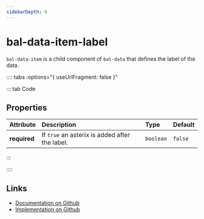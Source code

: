 ```yaml
---
sidebarDepth: 0
---
```



# bal-data-item-label

`bal-data-item` is a child component of `bal-data` that defines the label of the data.




:::: tabs :options="{ useUrlFragment: false }"

::: tab Code

## Properties


| Attribute    | Description                                    | Type      | Default |
| :----------- | :--------------------------------------------- | :-------- | :------ |
| **required** | If `true` an asterix is added after the label. | `boolean` | `false` |


:::


::::

## Links

* [Documentation on Github](https://github.com/baloise/design-system/blob/master/docs/src/components/components/bal-data-label.md)
* [Implementation on Github](https://github.com/baloise/design-system/blob/master/packages/components/src/components/bal-data-label)

